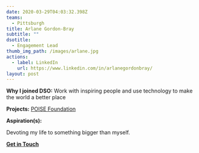 ```yaml
---
date: 2020-03-29T04:03:32.398Z
teams:
  - Pittsburgh
title: Arlane Gordon-Bray
subtitle: ""
dsotitle:
  - Engagement Lead
thumb_img_path: /images/arlane.jpg
actions:
  - label: LinkedIn
    url: https://www.linkedin.com/in/arlanegordonbray/
layout: post
---
```

**Why I joined DSO:** Work with inspiring people and use technology to make the world a better place

**Projects:** [POISE Foundation](https://www.dsoglobal.org/posts/poise-foundation/index.html)

**Aspiration(s):**

Devoting my life to something bigger than myself.

**[Get in Touch](mailto:arlane@dsoglobal.org)**